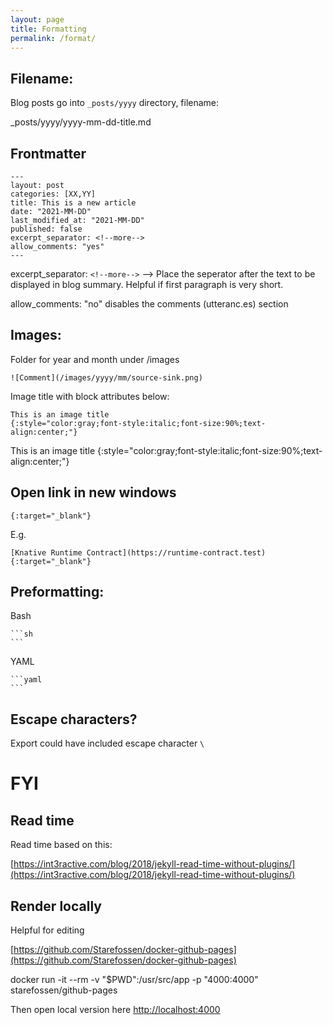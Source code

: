 ```yaml
---
layout: page
title: Formatting
permalink: /format/
---
```



## Filename:

Blog posts go into `_posts/yyyy` directory, filename:

_posts/yyyy/yyyy-mm-dd-title.md

## Frontmatter
```
---
layout: post
categories: [XX,YY]
title: This is a new article
date: "2021-MM-DD"
last_modified_at: "2021-MM-DD"
published: false
excerpt_separator: <!--more-->
allow_comments: "yes"
---
```

excerpt_separator: `<!--more-->`  --> Place the seperator after the text to be displayed in blog summary. Helpful if first paragraph is very short.  

allow_comments: "no" disables the comments (utteranc.es) section

## Images:

Folder for year and month under /images

`![Comment](/images/yyyy/mm/source-sink.png)`

Image title with block attributes below:

```
This is an image title
{:style="color:gray;font-style:italic;font-size:90%;text-align:center;"}
```
This is an image title
{:style="color:gray;font-style:italic;font-size:90%;text-align:center;"}


## Open link in new windows

`{:target="_blank"}`

E.g.

`[Knative Runtime Contract](https://runtime-contract.test){:target="_blank"}`

## Preformatting:

Bash

	```sh
	```

YAML

	```yaml
	```

## Escape characters?

Export could have included escape character `\` 

# FYI

## Read time

Read time based on this:

[https://int3ractive.com/blog/2018/jekyll-read-time-without-plugins/](https://int3ractive.com/blog/2018/jekyll-read-time-without-plugins/)

## Render locally

Helpful for editing

[https://github.com/Starefossen/docker-github-pages](https://github.com/Starefossen/docker-github-pages)

docker run -it --rm -v "$PWD":/usr/src/app -p "4000:4000" starefossen/github-pages

Then open local version here [http://localhost:4000](http://localhost:4000)
